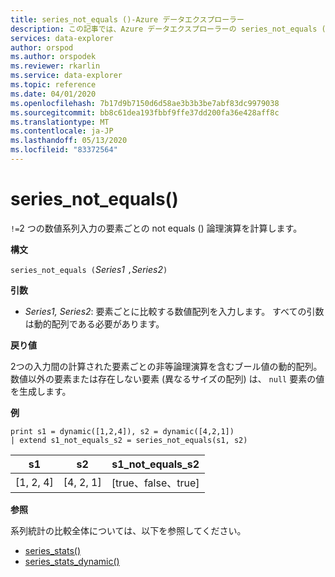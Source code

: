 ```yaml
---
title: series_not_equals ()-Azure データエクスプローラー
description: この記事では、Azure データエクスプローラーの series_not_equals () について説明します。
services: data-explorer
author: orspod
ms.author: orspodek
ms.reviewer: rkarlin
ms.service: data-explorer
ms.topic: reference
ms.date: 04/01/2020
ms.openlocfilehash: 7b17d9b7150d6d58ae3b3b3be7abf83dc9979038
ms.sourcegitcommit: bb8c61dea193fbbf9ffe37dd200fa36e428aff8c
ms.translationtype: MT
ms.contentlocale: ja-JP
ms.lasthandoff: 05/13/2020
ms.locfileid: "83372564"
---
```

# <a name="series_not_equals"></a>series_not_equals()

`!=`2 つの数値系列入力の要素ごとの not equals () 論理演算を計算します。

**構文**

`series_not_equals (`*Series1* `,`*Series2*`)`

**引数**

* *Series1, Series2*: 要素ごとに比較する数値配列を入力します。 すべての引数は動的配列である必要があります。 

**戻り値**

2つの入力間の計算された要素ごとの非等論理演算を含むブール値の動的配列。 数値以外の要素または存在しない要素 (異なるサイズの配列) は、 `null` 要素の値を生成します。

**例**

<!-- csl: https://help.kusto.windows.net:443/Samples -->
```kusto
print s1 = dynamic([1,2,4]), s2 = dynamic([4,2,1])
| extend s1_not_equals_s2 = series_not_equals(s1, s2)
```

|s1|s2|s1_not_equals_s2|
|---|---|---|
|[1, 2, 4]|[4, 2, 1]|[true、false、true]|

**参照**

系列統計の比較全体については、以下を参照してください。
* [series_stats()](series-statsfunction.md)
* [series_stats_dynamic()](series-stats-dynamicfunction.md)
